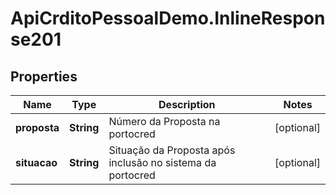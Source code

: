 # ApiCrditoPessoalDemo.InlineResponse201

## Properties
Name | Type | Description | Notes
------------ | ------------- | ------------- | -------------
**proposta** | **String** | Número da Proposta na portocred | [optional] 
**situacao** | **String** | Situação da Proposta após inclusão no sistema da portocred | [optional] 


